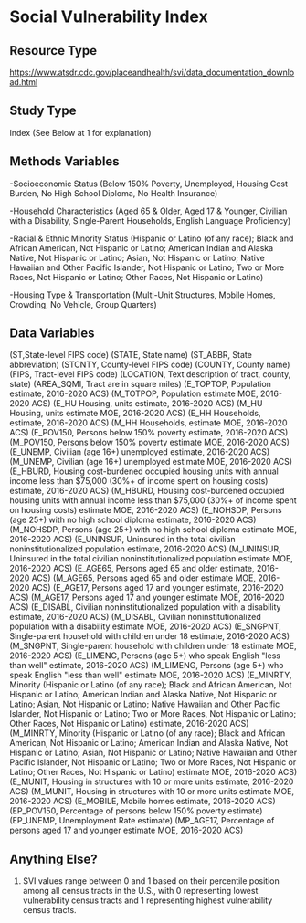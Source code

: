 # Social Vulnerability Index

## Resource Type
https://www.atsdr.cdc.gov/placeandhealth/svi/data_documentation_download.html

## Study Type
Index (See Below at 1 for explanation)

## Methods Variables
-Socioeconomic Status (Below 150% Poverty, Unemployed, Housing Cost Burden, No High School Diploma, No Health Insurance)

-Household Characteristics (Aged 65 & Older, Aged 17 & Younger, Civilian with a Disability, Single-Parent Households, English Language Proficiency)

-Racial & Ethnic Minority Status (Hispanic or Latino (of any race); Black and African American, Not Hispanic or Latino; American Indian and Alaska Native, Not Hispanic or Latino; Asian, Not Hispanic or Latino; Native Hawaiian and Other Pacific Islander, Not Hispanic or Latino; Two or More Races, Not Hispanic or Latino; Other Races, Not Hispanic or Latino)

-Housing Type & Transportation (Multi-Unit Structures, Mobile Homes, Crowding, No Vehicle, Group Quarters)

## Data Variables

(ST,State-level FIPS code)
(STATE, State name)
(ST_ABBR, State abbreviation)
(STCNTY, County-level FIPS code)
(COUNTY, County name)
(FIPS, Tract-level FIPS code)
(LOCATION, Text description of tract, county, state)
(AREA_SQMI, Tract are in square miles)
(E_TOPTOP, Population estimate, 2016-2020 ACS)
(M_TOTPOP, Population estimate MOE, 2016-2020 ACS)
(E_HU	Housing, units estimate, 2016-2020 ACS)
(M_HU	Housing, units estimate MOE, 2016-2020 ACS)
(E_HH	Households, estimate, 2016-2020 ACS)
(M_HH	Households, estimate MOE, 2016-2020 ACS)
(E_POV150, Persons below 150% poverty estimate, 2016-2020 ACS)
(M_POV150,	Persons below 150% poverty estimate MOE, 2016-2020 ACS)
(E_UNEMP,	Civilian (age 16+) unemployed estimate, 2016-2020 ACS)
(M_UNEMP,	Civilian (age 16+) unemployed estimate MOE, 2016-2020 ACS)
(E_HBURD,	Housing cost-burdened occupied housing units with annual income less than $75,000 (30%+ of income spent on housing costs) estimate, 2016-2020 ACS)
(M_HBURD,	Housing cost-burdened occupied housing units with annual income less than $75,000 (30%+ of income spent on housing costs) estimate MOE, 2016-2020 ACS)
(E_NOHSDP,	Persons (age 25+) with no high school diploma estimate, 2016-2020 ACS)
(M_NOHSDP,	Persons (age 25+) with no high school diploma estimate MOE, 2016-2020 ACS)
(E_UNINSUR,	Uninsured in the total civilian noninstitutionalized population estimate, 2016-2020 ACS)
(M_UNINSUR,	Uninsured in the total civilian noninstitutionalized population estimate MOE, 2016-2020 ACS)
(E_AGE65,	Persons aged 65 and older estimate, 2016-2020 ACS)
(M_AGE65,	Persons aged 65 and older estimate MOE, 2016-2020 ACS)
(E_AGE17,	Persons aged 17 and younger estimate, 2016-2020 ACS)
(M_AGE17,	Persons aged 17 and younger estimate MOE, 2016-2020 ACS)
(E_DISABL,	Civilian noninstitutionalized population with a disability estimate, 2016-2020 ACS)
(M_DISABL,	Civilian noninstitutionalized population with a disability estimate MOE, 2016-2020 ACS)
(E_SNGPNT,	Single-parent household with children under 18 estimate, 2016-2020 ACS)
(M_SNGPNT,	Single-parent household with children under 18 estimate MOE, 2016-2020 ACS)
(E_LIMENG,	Persons (age 5+) who speak English "less than well" estimate, 2016-2020 ACS)
(M_LIMENG,	Persons (age 5+) who speak English "less than well" estimate MOE, 2016-2020 ACS)
(E_MINRTY,	Minority (Hispanic or Latino (of any race); Black and African American, Not Hispanic or Latino; American Indian and Alaska Native, Not Hispanic or Latino; Asian, Not Hispanic or Latino; Native Hawaiian and Other Pacific Islander, Not Hispanic or Latino; Two or More Races, Not Hispanic or Latino; Other Races, Not Hispanic or Latino) estimate, 2016-2020 ACS)
(M_MINRTY,	Minority (Hispanic or Latino (of any race); Black and African American, Not Hispanic or Latino; American Indian and Alaska Native, Not Hispanic or Latino; Asian, Not Hispanic or Latino; Native Hawaiian and Other Pacific Islander, Not Hispanic or Latino; Two or More Races, Not Hispanic or Latino; Other Races, Not Hispanic or Latino) estimate MOE, 2016-2020 ACS)
(E_MUNIT,	Housing in structures with 10 or more units estimate, 2016-2020 ACS)
(M_MUNIT,	Housing in structures with 10 or more units estimate MOE, 2016-2020 ACS)
(E_MOBILE,	Mobile homes estimate, 2016-2020 ACS)
(EP_POV150,	Percentage of persons below 150% poverty estimate)
(EP_UNEMP,	Unemployment Rate estimate)
(MP_AGE17,	Percentage of persons aged 17 and younger estimate MOE, 2016-2020 ACS)

## Anything Else?
1. SVI values range between 0 and 1 based on their percentile position among all census tracts in the U.S., with 0 representing lowest vulnerability census tracts and 1 representing highest vulnerability census tracts.
